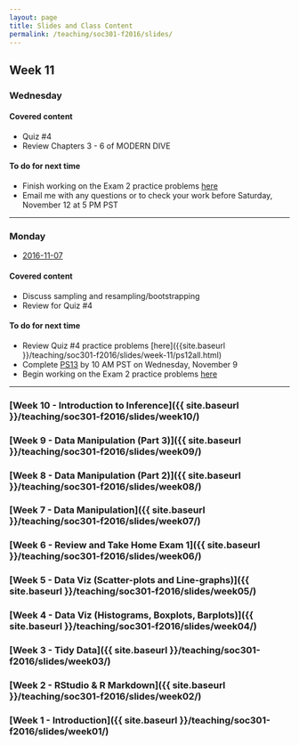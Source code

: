 ```yaml
---
layout: page
title: Slides and Class Content
permalink: /teaching/soc301-f2016/slides/
---
```


## Week 11

### Wednesday

#### Covered content

- Quiz #4
- Review Chapters 3 - 6 of MODERN DIVE


#### To do for next time
- Finish working on the Exam 2 practice problems <a href = "{{ site.baseurl }}/teaching/soc301-f2016/Midterm-II-Practice.pdf">here</a>
- Email me with any questions or to check your work before Saturday, November 12 at 5 PM PST

***

### Monday
- <a href = "{{ site.baseurl }}/teaching/soc301-f2016/slides/week-11/11a.html">2016-11-07</a>

#### Covered content

- Discuss sampling and resampling/bootstrapping
- Review for Quiz #4


#### To do for next time
- Review Quiz #4 practice problems [here]({{site.baseurl }}/teaching/soc301-f2016/slides/week-11/ps12all.html)
- Complete [PS13](https://goo.gl/forms/3K1qm0xrkj5kX8aK2) by 10 AM PST on Wednesday, November 9
- Begin working on the Exam 2 practice problems <a href = "{{ site.baseurl }}/teaching/soc301-f2016/Midterm-II-Practice.pdf">here</a>

***

### [Week 10 - Introduction to Inference]({{ site.baseurl }}/teaching/soc301-f2016/slides/week10/)

### [Week 9 - Data Manipulation (Part 3)]({{ site.baseurl }}/teaching/soc301-f2016/slides/week09/)

### [Week 8 - Data Manipulation (Part 2)]({{ site.baseurl }}/teaching/soc301-f2016/slides/week08/)

### [Week 7 - Data Manipulation]({{ site.baseurl }}/teaching/soc301-f2016/slides/week07/)

### [Week 6 - Review and Take Home Exam 1]({{ site.baseurl }}/teaching/soc301-f2016/slides/week06/)

### [Week 5 - Data Viz (Scatter-plots and Line-graphs)]({{ site.baseurl }}/teaching/soc301-f2016/slides/week05/)

### [Week 4 - Data Viz (Histograms, Boxplots, Barplots)]({{ site.baseurl }}/teaching/soc301-f2016/slides/week04/)

### [Week 3 - Tidy Data]({{ site.baseurl }}/teaching/soc301-f2016/slides/week03/)

### [Week 2 - RStudio & R Markdown]({{ site.baseurl }}/teaching/soc301-f2016/slides/week02/)

### [Week 1 - Introduction]({{ site.baseurl }}/teaching/soc301-f2016/slides/week01/)
